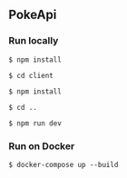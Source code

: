 ## PokeApi

### Run locally
`
$ npm install
`

`
$ cd client 
`

`
$ npm install
`

`
$ cd ..
`

`
$ npm run dev
`

### Run on Docker

`
$ docker-compose up --build 
`